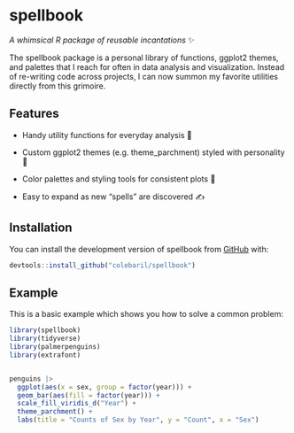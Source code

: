 
<!-- README.md is generated from README.Rmd. Please edit that file -->

# spellbook

<!-- badges: start -->

<!-- badges: end -->

*A whimsical R package of reusable incantations* ✨

The spellbook package is a personal library of functions, ggplot2
themes, and palettes that I reach for often in data analysis and
visualization. Instead of re-writing code across projects, I can now
summon my favorite utilities directly from this grimoire.

## Features

- Handy utility functions for everyday analysis 🧹

- Custom ggplot2 themes (e.g. theme_parchment) styled with personality
  📜

- Color palettes and styling tools for consistent plots 🎨

- Easy to expand as new “spells” are discovered ✍️

## Installation

You can install the development version of spellbook from
[GitHub](https://github.com/) with:

``` r
devtools::install_github("colebaril/spellbook")
```

## Example

This is a basic example which shows you how to solve a common problem:

``` r
library(spellbook)
library(tidyverse)
library(palmerpenguins)
library(extrafont)


penguins |> 
  ggplot(aes(x = sex, group = factor(year))) +
  geom_bar(aes(fill = factor(year))) +
  scale_fill_viridis_d("Year") +
  theme_parchment() +
  labs(title = "Counts of Sex by Year", y = "Count", x = "Sex")
```
